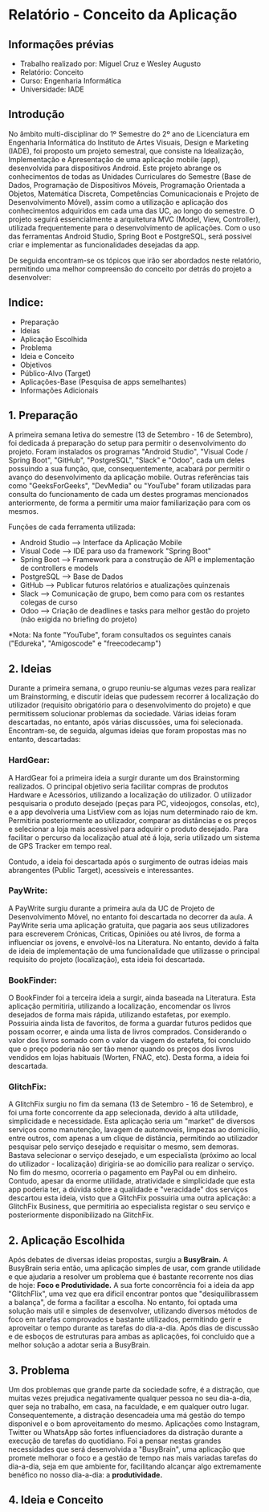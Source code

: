 # Relatório - Conceito da Aplicação

## Informações prévias

* Trabalho realizado por: Miguel Cruz e Wesley Augusto
* Relatório: Conceito
* Curso: Engenharia Informática
* Universidade: IADE

## Introdução

No âmbito multi-disciplinar do 1º Semestre do 2º ano de Licenciatura em Engenharia Informática do Instituto de Artes Visuais, Design e Marketing (IADE), foi proposto um projeto semestral, que consiste na Idealização, Implementação e Apresentação de uma aplicação mobile (app), desenvolvida para dispositivos Android. 
Este projeto abrange os conhecimentos de todas as Unidades Curriculares do Semestre (Base de Dados, Programação de Dispositivos Móveis, Programação Orientada a Objetos, Matemática Discreta, Competências Comunicacionais e Projeto de Desenvolvimento Móvel), assim como a utilização e aplicação dos conhecimentos adquiridos em cada uma das UC, ao longo do semestre. 
O projeto seguirá essencialmente a arquitetura MVC (Model, View, Controller), utilizada frequentemente para o desenvolvimento de aplicações. Com o uso das ferramentas Android Studio, Spring Boot e PostgreSQL, será possivel criar e implementar as funcionalidades desejadas da app. 

De seguida encontram-se os tópicos que irão ser abordados neste relatório, permitindo uma melhor compreensão do conceito por detrás do projeto a desenvolver:

## Indice:

* Preparação
* Ideias
* Aplicação Escolhida
* Problema
* Ideia e Conceito
* Objetivos
* Público-Alvo (Target)
* Aplicações-Base (Pesquisa de apps semelhantes)
* Informações Adicionais

## 1. Preparação

A primeira semana letiva do semestre (13 de Setembro - 16 de Setembro), foi dedicada á preparação do setup para permitir o desenvolvimento do projeto. Foram instalados os programas "Android Studio", "Visual Code / Spring Boot", "GitHub", "PostgreSQL", "Slack" e "Odoo", cada um deles possuindo a sua função, que, consequentemente, acabará por permitir o avanço do desenvolvimento da aplicação mobile.
Outras referências tais como "GeeksForGeeks", "DevMedia" ou "YouTube" foram utilizadas para consulta do funcionamento de cada um destes programas mencionados anteriormente, de forma a permitir uma maior familiarização para com os mesmos. 

Funções de cada ferramenta utilizada:

* Android Studio --> Interface da Aplicação Mobile
* Visual Code --> IDE para uso da framework "Spring Boot"
* Spring Boot --> Framework para a construção de API e implementação de controllers e models
* PostgreSQL --> Base de Dados
* GitHub --> Publicar futuros relatórios e atualizações quinzenais
* Slack --> Comunicação de grupo, bem como para com os restantes colegas de curso
* Odoo --> Criação de deadlines e tasks para melhor gestão do projeto (não exigida no briefing do projeto)

*Nota: Na fonte "YouTube", foram consultados os seguintes canais ("Edureka", "Amigoscode" e "freecodecamp")

## 2. Ideias

Durante a primeira semana, o grupo reuniu-se algumas vezes para realizar um Brainstorming, e discutir ideias que pudessem recorrer á localização do utilizador (requisito obrigatório para o desenvolvimento do projeto) e que permitissem solucionar problemas da sociedade.
Várias ideias foram descartadas, no entanto, após várias discussões, uma foi selecionada. Encontram-se, de seguida, algumas ideias que foram propostas mas no entanto, descartadas:

### HardGear:

A HardGear foi a primeira ideia a surgir durante um dos Brainstorming realizados. O principal objetivo seria facilitar compras de produtos Hardware e Acessórios, utilizando a localização do utilizador.
O utilizador pesquisaria o produto desejado (peças para PC, videojogos, consolas, etc), e a app devolveria uma ListView com as lojas num determinado raio de km. Permitiria posteriormente ao utilizador, comparar as distâncias e os preços e selecionar a loja mais acessivel para adquirir o produto desejado.
Para facilitar o percurso da localização atual até á loja, seria utilizado um sistema de GPS Tracker em tempo real.

Contudo, a ideia foi descartada após o surgimento de outras ideias mais abrangentes (Public Target), acessiveis e interessantes.

### PayWrite:

A PayWrite surgiu durante a primeira aula da UC de Projeto de Desenvolvimento Móvel, no entanto foi descartada no decorrer da aula. A PayWrite seria uma aplicação gratuita, que pagaria aos seus utilizadores para escreverem Crónicas, Criticas, Opiniões ou até livros, de forma a influenciar os jovens, e envolvê-los na Literatura.
No entanto, devido á falta de ideia de implementação de uma funcionalidade que utilizasse o principal requisito do projeto (localização), esta ideia foi descartada.

### BookFinder:

O BookFinder foi a terceira ideia a surgir, ainda baseada na Literatura. Esta aplicação permitiria, utilizando a localização, encomendar os livros desejados de forma mais rápida, utilizando estafetas, por exemplo.
Possuiria ainda lista de favoritos, de forma a guardar futuros pedidos que possam ocorrer, e ainda uma lista de livros comprados.
Considerando o valor dos livros somado com o valor da viagem do estafeta, foi concluido que o preço poderia não ser tão menor quando os preços dos livros vendidos em lojas habituais (Worten, FNAC, etc). 
Desta forma, a ideia foi descartada.

### GlitchFix:

A GlitchFix surgiu no fim da semana (13 de Setembro - 16 de Setembro), e foi uma forte concorrente da app selecionada, devido á alta utilidade, simplicidade e necessidade.
Esta aplicação seria um "market" de diversos serviços como manutenção, lavagem de automoveis, limpezas ao domicilio, entre outros, com apenas a um clique de distância, permitindo ao utilizador pesquisar pelo serviço desejado e requisitar o mesmo, sem demoras.
Bastava selecionar o serviço desejado, e um especialista (próximo ao local do utilizador - localização) dirigiria-se ao domicilio para realizar o serviço. No fim do mesmo, ocorreria o pagamento em PayPal ou em dinheiro.
Contudo, apesar da enorme utilidade, atratividade e simplicidade que esta app poderia ter, a dúvida sobre a qualidade e "veracidade" dos serviços descartou esta ideia, visto que a GlitchFix possuiria uma outra aplicação: a GlitchFix Business, que permitiria ao especialista registar o seu serviço e posteriormente disponibilizado na GlitchFix.

## 2. Aplicação Escolhida

Após debates de diversas ideias propostas, surgiu a <strong>BusyBrain.</strong> 
A BusyBrain seria então, uma aplicação simples de usar, com grande utilidade e que ajudaria a resolver um problema que é bastante recorrente nos dias de hoje: <strong>Foco e Produtividade.</strong>
A sua forte concorrência foi a ideia da app "GlitchFlix", uma vez que era dificil encontrar pontos que "desiquilibrassem a balança", de forma a facilitar a escolha.
No entanto, foi optada uma solução mais util e simples de desenvolver, utilizando diversos métodos de foco em tarefas comprovados e bastante utilizados, permitindo gerir e aproveitar o tempo durante as tarefas do dia-a-dia.
Após dias de discussão e de esboços de estruturas para ambas as aplicações, foi concluido que a melhor solução a adotar seria a BusyBrain.

## 3. Problema

Um dos problemas que grande parte da sociedade sofre, é a distração, que muitas vezes prejudica negativamente qualquer pessoa no seu dia-a-dia, quer seja no trabalho, em casa, na faculdade, e em qualquer outro lugar. Consequentemente, a distração desencadeia uma má gestão do tempo disponivel e o bom aproveitamento do mesmo. 
Aplicações como Instagram, Twitter ou WhatsApp são fortes influenciadores da distração durante a execução de tarefas do quotidiano. 
Foi a pensar nestas grandes necessidades que será desenvolvida a "BusyBrain", uma aplicação que promete melhorar o foco e a gestão de tempo nas mais variadas tarefas do dia-a-dia, seja em que ambiente for, facilitando alcançar algo extremamente benéfico no nosso dia-a-dia: a <strong>produtividade.</strong>

## 4. Ideia e Conceito











